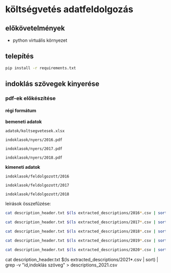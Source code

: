# költségvetés adatfeldolgozás

## előkövetelmények

- python virtuális környezet

## telepítés

```bash
pip install -r requirements.txt
```

## indoklás szövegek kinyerése

### pdf-ek előkészítése

#### régi formátum

**bemeneti adatok**

`adatok/koltsegvetesek.xlsx`

`indoklasok/nyers/2016.pdf`

`indoklasok/nyers/2017.pdf`

`indoklasok/nyers/2018.pdf`

**kimeneti adatok**

`indoklasok/feldolgozott/2016`

`indoklasok/feldolgozott/2017`

`indoklasok/feldolgozott/2018`



leírások összefűzése:
```bash
cat description_header.txt $(ls extracted_descriptions/2016*.csv | sort) | grep -v "id,indoklás szöveg" > descriptions_2016.csv
```

```bash
cat description_header.txt $(ls extracted_descriptions/2017*.csv | sort) | grep -v "id,indoklás szöveg" > descriptions_2017.csv
```

```bash
cat description_header.txt $(ls extracted_descriptions/2018*.csv | sort) | grep -v "id,indoklás szöveg" > descriptions_2018.csv
```


```bash
cat description_header.txt $(ls extracted_descriptions/2019*.csv | sort) | grep -v "id,indoklás szöveg" > descriptions_2019.csv
```

```bash
cat description_header.txt $(ls extracted_descriptions/2020*.csv | sort) | grep -v "id,indoklás szöveg" > descriptions_2020.csv
```

cat description_header.txt $(ls extracted_descriptions/2021*.csv | sort) | grep -v "id,indoklás szöveg" > descriptions_2021.csv

